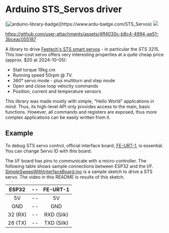 # Arduino STS_Servos driver

[![arduino-library-badge](https://www.ardu-badge.com/badge/STS_Servos.svg?)](https://www.ardu-badge.com/STS_Servos)
![](https://github.com/botamochi6277/STS_Servos/actions/workflows/platformio-ci.yml/badge.svg)

<https://github.com/user-attachments/assets/4ff4030c-b8c4-4994-ae51-3bceac055187>

A library to drive [Feetech's STS smart servos](https://www.feetechrc.com/74v-19-kgcm-plastic-case-metal-tooth-magnetic-code-double-axis-ttl-series-steering-gear.html) - in particular the STS 3215.
This low-cost servo offers very interesting properties at a quite cheap price (approx. $20 at 2024-10-05):

- Stall torque 19kg.cm
- Running speed 50rpm @ 7V.
- 360° servo mode - plus multiturn and step mode
- Open and close loop velocity commands
- Position, current and temperature sensors

This library was made mostly with simple, "Hello World" applications in mind. Thus, its high-level API only provides access to
the main, basic functions. However, all commands and registers are exposed, thus more complex applications can be easily
written from it.

## Example

To debug STS servo control, official interface board, [FE-URT-1](https://www.feetechrc.com/FE-URT1-C001.html), is essential. You can change Servo ID with this board.

The I/F board has pins to communicate with a micro-controller. The following table shows sample connections between ESP32 and the I/F. [SimpleSweepWithInterfaceBoard.ino](./examples/SimpleSweepWithInterfaceBoard/SimpleSweepWithInterfaceBoard.ino) is a sample sketch to drive a STS servo. The video in this README is results of this sketch.

| ESP32   |  --   |  FE-URT-1  |
| :-----: | :---: | :--------: |
|   5V    |  --   |     5V     |
|   GND   |  --   |    GND     |
| 32 (RX) |  --   | RXD (Silk) |
| 26 (TX) |  --   | TXD (Silk) |
